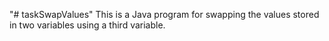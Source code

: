 "# taskSwapValues"
This is a Java program for swapping the values 
stored in two variables using a third variable.
